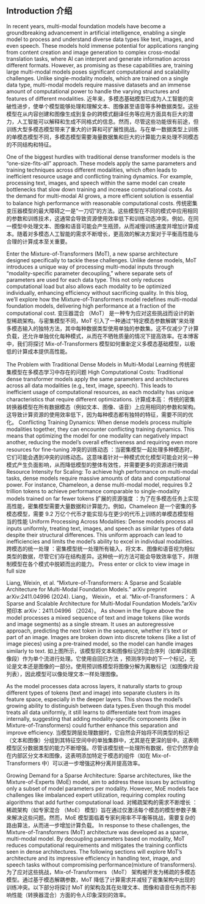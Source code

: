 ## Introduction  介绍
In recent years, multi-modal foundation models have become a groundbreaking advancement in artificial intelligence, enabling a single model to process and understand diverse data types like text, images, and even speech. These models hold immense potential for applications ranging from content creation and image generation to complex cross-modal translation tasks, where AI can interpret and generate information across different formats. However, as promising as these capabilities are, training large multi-modal models poses significant computational and scalability challenges. Unlike single-modality models, which are trained on a single data type, multi-modal models require massive datasets and an immense amount of computational power to handle the varying structures and features of different modalities.
近年来，多模态基础模型已成为人工智能的突破性进步，使单个模型能够处理和理解文本、图像甚至语音等多种数据类型。这些模型在从内容创建和图像生成到复杂的跨模式翻译任务等应用方面具有巨大的潜力，人工智能可以解释和生成不同格式的信息。然而，尽管这些功能很有前途，但训练大型多模态模型带来了重大的计算和可扩展性挑战。与在单一数据类型上训练的单模态模型不同，多模态模型需要海量数据集和巨大的计算能力来处理不同模态的不同结构和特征。

One of the biggest hurdles with traditional dense transformer models is the “one-size-fits-all” approach. These models apply the same parameters and training techniques across different modalities, which often leads to inefficient resource usage and conflicting training dynamics. For example, processing text, images, and speech within the same model can create bottlenecks that slow down training and increase computational costs. As the demand for multi-modal AI grows, a more efficient solution is essential to balance high performance with reasonable computational costs.
传统密集变压器模型的最大障碍之一是“一刀切”的方法。这些模型在不同的模式中应用相同的参数和训练技术，这通常会导致资源使用效率低下和训练动态冲突。例如，在同一模型中处理文本、图像和语音可能会产生瓶颈，从而减慢训练速度并增加计算成本。随着对多模态人工智能的需求不断增长，更高效的解决方案对于平衡高性能与合理的计算成本至关重要。

Enter the Mixture-of-Transformers (MoT), a new sparse architecture designed specifically to tackle these challenges. Unlike dense models, MoT introduces a unique way of processing multi-modal inputs through “modality-specific parameter decoupling,” where separate sets of parameters are used for each data type. This not only reduces computational load but also allows each modality to be optimized individually, enhancing efficiency without sacrificing quality. In this blog, we’ll explore how the Mixture-of-Transformers model redefines multi-modal foundation models, delivering high performance at a fraction of the computational cost.
变压器混合 （MoT） 是一种专为应对这些挑战而设计的新型稀疏架构。与密集模型不同，MoT 引入了一种通过“特定模态参数解耦”来处理多模态输入的独特方法，其中每种数据类型使用单独的参数集。这不仅减少了计算负载，还允许单独优化每种模式，从而在不牺牲质量的情况下提高效率。在本博客中，我们将探讨 Mix-of-Transformers 模型如何重新定义多模态基础模型，以极低的计算成本提供高性能。

The Problem with Traditional Dense Models in Multi-Modal Learning
传统密集模型在多模态学习中存在的问题
High Computational Costs: Traditional dense transformer models apply the same parameters and architectures across all data modalities (e.g., text, image, speech). This leads to inefficient usage of computational resources, as each modality has unique characteristics that require different optimizations​.
计算成本高： 传统的密集转换器模型在所有数据模态（例如文本、图像、语音）上应用相同的参数和架构。这导致计算资源的使用效率低下，因为每种模态都有独特的特征，需要不同的优化。
Conflicting Training Dynamics: When dense models process multiple modalities together, they can encounter conflicting training dynamics. This means that optimizing the model for one modality can negatively impact another, reducing the model’s overall effectiveness and requiring even more resources for fine-tuning​
冲突的训练动态 ：当密集模型一起处理多种模态时，它们可能会遇到冲突的训练动态。这意味着针对一种模式优化模型可能会对另一种模式产生负面影响，从而降低模型的整体有效性，并需要更多的资源进行微调
Resource Intensity for Scaling: To achieve high performance on multi-modal tasks, dense models require massive amounts of data and computational power. For instance, Chameleon, a dense multi-modal model, requires 9.2 trillion tokens to achieve performance comparable to single-modality models trained on far fewer tokens​
扩展的资源强度 ：为了在多模态任务上实现高性能，密集模型需要大量数据和计算能力。例如，Chameleon 是一个密集的多模态模型，需要 9.2 万亿个代币才能实现与在更少的代币上训练的单模态模型相当的性能
Uniform Processing Across Modalities: Dense models process all inputs uniformly, treating text, images, and speech as similar types of data despite their structural differences. This uniform approach can lead to inefficiencies and limits the model’s ability to excel in individual modalities.
跨模态的统一处理 ：密集模型统一处理所有输入，将文本、图像和语音视为相似类型的数据，尽管它们存在结构差异。这种统一的方法可能会导致效率低下，并限制模型在各个模式中脱颖而出的能力。
Press enter or click to view image in full size

Liang, Weixin, et al. “Mixture-of-Transformers: A Sparse and Scalable Architecture for Multi-Modal Foundation Models.” arXiv preprint arXiv:2411.04996 (2024).
Liang， Weixin， et al. “Mix-of-Transformers： A Sparse and Scalable Architecture for Multi-Modal Foundation Models.”arXiv 预印本 arXiv：2411.04996 （2024）。
As shown in the figure above the model processes a mixed sequence of text and image tokens (like words and image segments) as a single stream. It uses an autoregressive approach, predicting the next token in the sequence, whether it’s text or part of an image. Images are broken down into discrete tokens (like a list of image pieces) using a pre-trained model, so the model can handle images similarly to text.
如上图所示，该模型将文本和图像标记的混合序列（如单词和图像段）作为单个流进行处理。它使用自回归方法 ，预测序列中的下一个标记，无论是文本还是图像的一部分。使用预训练模型将图像分解为离散标记（如图像片段列表），因此模型可以像处理文本一样处理图像。

As the model processes data across layers, it naturally starts to group different types of tokens (text and image) into separate clusters in its feature space, especially in the deeper layers. This shows the model’s growing ability to distinguish between data types.Even though this model treats all data uniformly, it still learns to differentiate text from images internally, suggesting that adding modality-specific components (like in Mixture-of-Transformers) could further enhance this separation and improve efficiency.
当模型跨层处理数据时，它自然会开始将不同类型的标记（文本和图像）分组到其特征空间中的单独集群中，尤其是在更深的层中。这表明模型区分数据类型的能力不断增强。尽管该模型统一处理所有数据，但它仍然学会在内部区分文本和图像，这表明添加特定于模态的组件（如在 Mix-of-Transformers 中）可以进一步增强这种分离并提高效率。

Growing Demand for a Sparse Architecture: Sparse architectures, like the Mixture-of-Experts (MoE) model, aim to address these issues by activating only a subset of model parameters per modality. However, MoE models face challenges like imbalanced expert utilization, requiring complex routing algorithms that add further computational load​.
对稀疏架构的需求不断增长 ：稀疏架构（如专家混合 （MoE） 模型）旨在通过仅激活每个模态的模型参数子集来解决这些问题。然而，MoE 模型面临着专家利用率不平衡等挑战，需要复杂的路由算法，从而进一步增加计算负载。
In response to these challenges, the Mixture-of-Transformers (MoT) architecture was developed as a sparse, multi-modal model. By decoupling parameters based on modality, MoT reduces computational requirements and mitigates the training conflicts seen in dense architectures. The following sections will explore MoT’s architecture and its impressive efficiency in handling text, image, and speech tasks without compromising performance​(mixture of transformers).
为了应对这些挑战，Mix-of-Transformers （MoT） 架构被开发为稀疏的多模态模型。通过基于模态解耦参数，MoT 降低了计算需求并减轻了密集架构中出现的训练冲突。以下部分将探讨 MoT 的架构及其在处理文本、图像和语音任务而不影响性能（转换器混合）方面的令人印象深刻的效率。